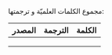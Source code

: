 مجموع الكلمات العلميّة و ترجمتها:

|المصدر|    الترجمة|    الكلمة|
|----|---:|---:|
|    |    |    |
|    |    |    |
|    |    |    |
